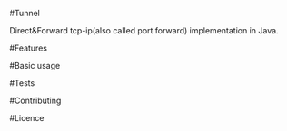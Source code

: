 #Tunnel

Direct&amp;Forward tcp-ip(also called port forward) implementation in Java.

#Features

#Basic usage

#Tests

#Contributing

#Licence


